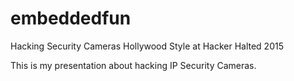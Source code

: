 # embeddedfun
Hacking Security Cameras Hollywood Style at Hacker Halted 2015

This is my presentation about hacking IP Security Cameras.
